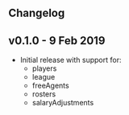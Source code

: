 ## Changelog

## v0.1.0 - 9 Feb 2019
   * Initial release with support for:
      * players
      * league
      * freeAgents
      * rosters
      * salaryAdjustments
